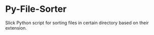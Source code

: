 # Py-File-Sorter
Slick Python script for sorting files in certain directory based on their extension.
